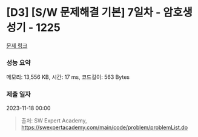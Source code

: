 # [D3] [S/W 문제해결 기본] 7일차 - 암호생성기 - 1225 

[문제 링크](https://swexpertacademy.com/main/code/problem/problemDetail.do?contestProbId=AV14uWl6AF0CFAYD) 

### 성능 요약

메모리: 13,556 KB, 시간: 17 ms, 코드길이: 563 Bytes

### 제출 일자

2023-11-18 00:00



> 출처: SW Expert Academy, https://swexpertacademy.com/main/code/problem/problemList.do
